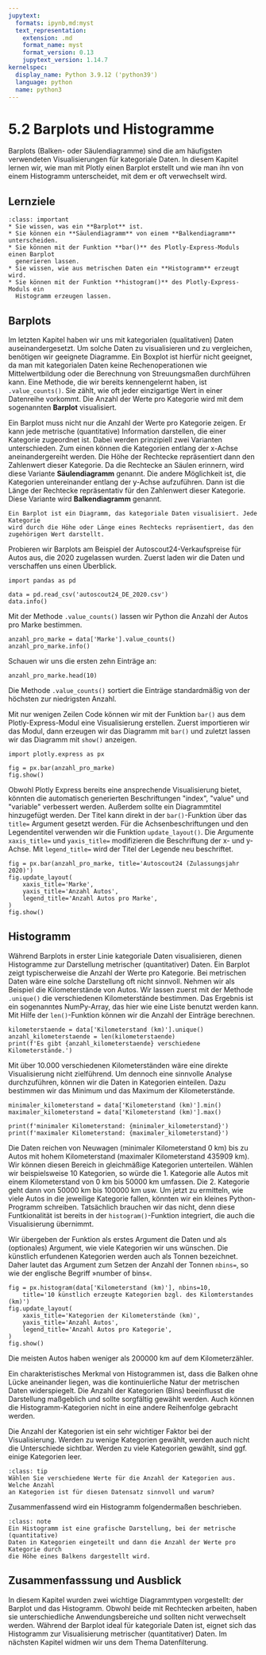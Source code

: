 ```yaml
---
jupytext:
  formats: ipynb,md:myst
  text_representation:
    extension: .md
    format_name: myst
    format_version: 0.13
    jupytext_version: 1.14.7
kernelspec:
  display_name: Python 3.9.12 ('python39')
  language: python
  name: python3
---
```


# 5.2 Barplots und Histogramme

Barplots (Balken- oder Säulendiagramme) sind die am häufigsten verwendeten
Visualisierungen für kategoriale Daten. In diesem Kapitel lernen wir, wie man
mit Plotly einen Barplot erstellt und wie man ihn von einem Histogramm
unterscheidet, mit dem er oft verwechselt wird.


## Lernziele 

```{admonition} Lernziele
:class: important
* Sie wissen, was ein **Barplot** ist.
* Sie können ein **Säulendiagramm** von einem **Balkendiagramm** unterscheiden.
* Sie können mit der Funktion **bar()** des Plotly-Express-Moduls einen Barplot
  generieren lassen.
* Sie wissen, wie aus metrischen Daten ein **Histogramm** erzeugt wird.
* Sie können mit der Funktion **histogram()** des Plotly-Express-Moduls ein
  Histogramm erzeugen lassen.
```


## Barplots

Im letzten Kapitel haben wir uns mit kategorialen (qualitativen) Daten
auseinandergesetzt. Um solche Daten zu visualisieren und zu vergleichen,
benötigen wir geeignete Diagramme. Ein Boxplot ist hierfür nicht geeignet, da
man mit kategorialen Daten keine Rechenoperationen wie Mittelwertbildung oder
die Berechnung von Streuungsmaßen durchführen kann. Eine Methode, die wir
bereits kennengelernt haben, ist `.value_counts()`. Sie zählt, wie oft jeder
einzigartige Wert in einer Datenreihe vorkommt. Die Anzahl der Werte pro
Kategorie wird mit dem sogenannten **Barplot** visualisiert.

Ein Barplot muss nicht nur die Anzahl der Werte pro Kategorie zeigen. Er kann
jede metrische (quantitative) Information darstellen, die einer Kategorie
zugeordnet ist. Dabei werden prinzipiell zwei Varianten unterschieden. Zum einen
können die Kategorien entlang der x-Achse aneinandergereiht werden. Die Höhe der
Rechtecke repräsentiert dann den Zahlenwert dieser Kategorie. Da die Rechtecke
an Säulen erinnern, wird diese Variante **Säulendiagramm** genannt. Die andere
Möglichkeit ist, die Kategorien untereinander entlang der y-Achse aufzuführen.
Dann ist die Länge der Rechtecke repräsentativ für den Zahlenwert dieser
Kategorie. Diese Variante wird **Balkendiagramm** genannt.

```{admonition} Was ist ... ein Barplot?
Ein Barplot ist ein Diagramm, das kategoriale Daten visualisiert. Jede Kategorie
wird durch die Höhe oder Länge eines Rechtecks repräsentiert, das den
zugehörigen Wert darstellt.
```

Probieren wir Barplots am Beispiel der Autoscout24-Verkaufspreise für Autos aus,
die 2020 zugelassen wurden. Zuerst laden wir die Daten und verschaffen uns einen
Überblick.

```{code-cell} ipython3
import pandas as pd

data = pd.read_csv('autoscout24_DE_2020.csv')
data.info()
```

Mit der Methode `.value_counts()` lassen wir Python die Anzahl der Autos pro
Marke bestimmen.

```{code-cell} ipython3
anzahl_pro_marke = data['Marke'].value_counts()
anzahl_pro_marke.info()
```

Schauen wir uns die ersten zehn Einträge an:

```{code-cell} ipython3
anzahl_pro_marke.head(10)
```

Die Methode `.value_counts()` sortiert die Einträge standardmäßig von der
höchsten zur niedrigsten Anzahl.

Mit nur wenigen Zeilen Code können wir mit der Funktion `bar()` aus dem
Plotly-Express-Modul eine Visualisierung erstellen. Zuerst importieren wir das
Modul, dann erzeugen wir das Diagramm mit `bar()` und zuletzt lassen wir das
Diagramm mit `show()` anzeigen.

```{code-cell} ipython3
import plotly.express as px

fig = px.bar(anzahl_pro_marke)
fig.show()
```

Obwohl Plotly Express bereits eine ansprechende Visualisierung bietet, könnten
die automatisch generierten Beschriftungen "index", "value" und "variable"
verbessert werden. Außerdem sollte ein Diagrammtitel hinzugefügt werden. Der
Titel kann direkt in der `bar()`-Funktion über das `title=` Argument gesetzt
werden. Für die Achsenbeschriftungen und den Legendentitel verwenden wir die
Funktion `update_layout()`. Die Argumente `xaxis_title=` und `yaxis_title=`
modifizieren die Beschriftung der x- und y-Achse. Mit `legend_title=` wird der
Titel der Legende neu beschriftet.

```{code-cell} ipython3
fig = px.bar(anzahl_pro_marke, title='Autoscout24 (Zulassungsjahr 2020)')
fig.update_layout(
    xaxis_title='Marke',
    yaxis_title='Anzahl Autos',
    legend_title='Anzahl Autos pro Marke',
)
fig.show()
```

## Histogramm

Während Barplots in erster Linie kategoriale Daten visualisieren, dienen
Histogramme zur Darstellung metrischer (quantitativer) Daten. Ein Barplot zeigt
typischerweise die Anzahl der Werte pro Kategorie. Bei metrischen Daten wäre
eine solche Darstellung oft nicht sinnvoll. Nehmen wir als Beispiel die
Kilometerstände von Autos. Wir lassen zuerst mit der Methode `.unique()` die
verschiedenen Kilometerstände bestimmen. Das Ergebnis ist ein sogenanntes
NumPy-Array, das hier wie eine Liste benutzt werden kann. Mit Hilfe der
`len()`-Funktion können wir die Anzahl der Einträge berechnen.

```{code-cell} ipython3
kilometerstaende = data['Kilometerstand (km)'].unique()
anzahl_kilometerstaende = len(kilometerstaende)
print(f'Es gibt {anzahl_kilometerstaende} verschiedene Kilometerstände.')
```

Mit über 10.000 verschiedenen Kilometerständen wäre eine direkte Visualisierung
nicht zielführend. Um dennoch eine sinnvolle Analyse durchzuführen, können wir
die Daten in Kategorien einteilen. Dazu bestimmen wir das Minimum und das
Maximum der Kilometerstände.

```{code-cell} ipython3
minimaler_kilometerstand = data['Kilometerstand (km)'].min()
maximaler_kilometerstand = data['Kilometerstand (km)'].max()

print(f'minimaler Kilometerstand: {minimaler_kilometerstand}')
print(f'maximaler Kilometerstand: {maximaler_kilometerstand}')
```

Die Daten reichen von Neuwagen (minimaler Kilometerstand 0 km) bis zu Autos mit
hohem Kilometerstand (maximaler Kilometerstand 435909 km). Wir können diesen
Bereich in gleichmäßige Kategorien unterteilen. Wählen wir beispielsweise 10
Kategorien, so würde die 1. Kategorie alle Autos mit einem Kilometerstand von 0
km bis 50000 km umfassen. Die 2. Kategorie geht dann von 50000 km bis 100000 km
usw. Um jetzt zu ermitteln, wie viele Autos in die jeweilige Kategorie fallen,
könnten wir ein kleines Python-Programm schreiben. Tatsächlich brauchen wir das
nicht, denn diese Funtkionalität ist bereits in der `histogram()`-Funktion
integriert, die auch die Visualisierung übernimmt.

Wir übergeben der Funktion als erstes Argument die Daten und als (optionales)
Argument, wie viele Kategorien wir uns wünschen. Die künstlich erfundenen
Kategorien werden auch als Tonnen bezeichnet. Daher lautet das Argument zum
Setzen der Anzahl der Tonnen `nbins=`, so wie der englische Begriff »number of
bins«.

```{code-cell} ipython3
fig = px.histogram(data['Kilometerstand (km)'], nbins=10, 
    title='10 künstlich erzeugte Kategorien bzgl. des Kilomterstandes (km)')
fig.update_layout(
    xaxis_title='Kategorien der Kilometerstände (km)',
    yaxis_title='Anzahl Autos',
    legend_title='Anzahl Autos pro Kategorie',
)
fig.show()
```

Die meisten Autos haben weniger als 200000 km auf dem Kilometerzähler. 

Ein charakteristisches Merkmal von Histogrammen ist, dass die Balken ohne Lücke
aneinander liegen, was die kontinuierliche Natur der metrischen Daten
widerspiegelt. Die Anzahl der Kategorien (Bins) beeinflusst die Darstellung
maßgeblich und sollte sorgfältig gewählt werden. Auch können die
Histogramm-Kategorien nicht in eine andere Reihenfolge gebracht werden.

Die Anzahl der Kategorien ist ein sehr wichtiger Faktor bei der Visualisierung.
Werden zu wenige Kategorien gewählt, werden auch nicht die Unterschiede
sichtbar. Werden zu viele Kategorien gewählt, sind ggf. einige Kategorien leer.

```{admonition} Mini-Übung
:class: tip
Wählen Sie verschiedene Werte für die Anzahl der Kategorien aus. Welche Anzahl
an Kategorien ist für diesen Datensatz sinnvoll und warum?
```

Zusammenfassend wird ein Histogramm folgendermaßen beschrieben.

```{admonition} Was ist ... ein Histogramm?
:class: note
Ein Histogramm ist eine grafische Darstellung, bei der metrische (quantitative)
Daten in Kategorien eingeteilt und dann die Anzahl der Werte pro Kategorie durch
die Höhe eines Balkens dargestellt wird.
```


## Zusammenfasssung und Ausblick

In diesem Kapitel wurden zwei wichtige Diagrammtypen vorgestellt: der Barplot
und das Histogramm. Obwohl beide mit Rechtecken arbeiten, haben sie
unterschiedliche Anwendungsbereiche und sollten nicht verwechselt werden.
Während der Barplot ideal für kategoriale Daten ist, eignet sich das Histogramm
zur Visualisierung metrischer (quantitativer) Daten. Im nächsten Kapitel widmen
wir uns dem Thema Datenfilterung.